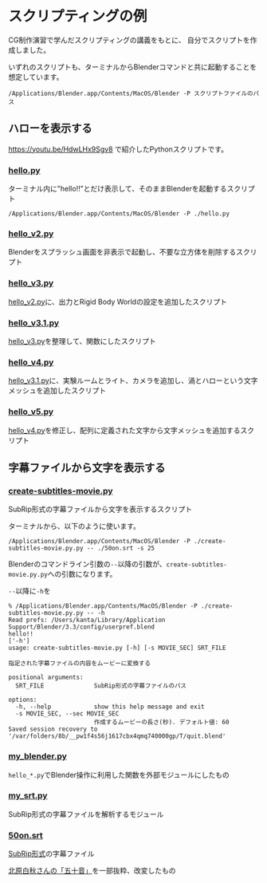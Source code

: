 # スクリプティングの例

CG制作演習で学んだスクリプティングの講義をもとに、
自分でスクリプトを作成しました。

いずれのスクリプトも、ターミナルからBlenderコマンドと共に起動することを想定しています。

~~~shell
/Applications/Blender.app/Contents/MacOS/Blender -P スクリプトファイルのパス
~~~

## ハローを表示する

https://youtu.be/HdwLHx9Sgv8 で紹介したPythonスクリプトです。

### [hello.py](hello.py)

ターミナル内に"hello!!"とだけ表示して、そのままBlenderを起動するスクリプト

~~~shell
/Applications/Blender.app/Contents/MacOS/Blender -P ./hello.py
~~~

### [hello_v2.py](hello_v2.py)

Blenderをスプラッシュ画面を非表示で起動し、不要な立方体を削除するスクリプト


### [hello_v3.py](hello_v3.py)

[hello_v2.py](hello_v2.py)に、出力とRigid Body Worldの設定を追加したスクリプト

### [hello_v3.1.py](hello_v3.1.py)

[hello_v3.py](hello_v3.py)を整理して、関数にしたスクリプト

### [hello_v4.py](hello_v4.py)

[hello_v3.1.py](hello_v3.1.py)に、実験ルームとライト、カメラを追加し、渦とハローという文字メッシュを追加したスクリプト

### [hello_v5.py](hello_v5.py)

[hello_v4.py](hello_v4.py)を修正し、配列に定義された文字から文字メッシュを追加するスクリプト

## 字幕ファイルから文字を表示する

### [create-subtitles-movie.py](create-subtitles-movie.py.py)

SubRip形式の字幕ファイルから文字を表示するスクリプト

ターミナルから、以下のように使います。

~~~shell
/Applications/Blender.app/Contents/MacOS/Blender -P ./create-subtitles-movie.py.py -- ./50on.srt -s 25
~~~

Blenderのコマンドライン引数の`--`以降の引数が、`create-subtitles-movie.py.py`への引数になります。

`--`以降に`-h`を

~~~shell
% /Applications/Blender.app/Contents/MacOS/Blender -P ./create-subtitles-movie.py.py -- -h
Read prefs: /Users/kanta/Library/Application Support/Blender/3.3/config/userpref.blend
hello!!
['-h']
usage: create-subtitles-movie.py [-h] [-s MOVIE_SEC] SRT_FILE

指定された字幕ファイルの内容をムービーに変換する

positional arguments:
  SRT_FILE              SubRip形式の字幕ファイルのパス

options:
  -h, --help            show this help message and exit
  -s MOVIE_SEC, --sec MOVIE_SEC
                        作成するムービーの長さ(秒). デフォルト値: 60
Saved session recovery to '/var/folders/8b/__pw1f4s56j1617cbx4qmq740000gp/T/quit.blend'
~~~

### [my_blender.py](my_blender.py)

`hello_*.py`でBlender操作に利用した関数を外部モジュールにしたもの

### [my_srt.py](my_srt.py)

SubRip形式の字幕ファイルを解析するモジュール

### [50on.srt](50on.srt)

[SubRip形式](https://ja.wikipedia.org/wiki/SubRip)の字幕ファイル

[北原白秋さんの「五十音」](https://ja.wikisource.org/wiki/%E4%BA%94%E5%8D%81%E9%9F%B3_(%E5%8C%97%E5%8E%9F%E7%99%BD%E7%A7%8B))を一部抜粋、改変したもの
